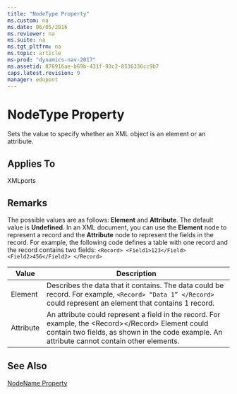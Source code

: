 ```yaml
---
title: "NodeType Property"
ms.custom: na
ms.date: 06/05/2016
ms.reviewer: na
ms.suite: na
ms.tgt_pltfrm: na
ms.topic: article
ms-prod: "dynamics-nav-2017"
ms.assetid: 876916ae-b69b-431f-93c2-8536336cc9b7
caps.latest.revision: 9
manager: edupont
---
```

# NodeType Property
Sets the value to specify whether an XML object is an element or an attribute.  
  
## Applies To  
 XMLports  
  
## Remarks  
 The possible values are as follows: **Element** and **Attribute**. The default value is **Undefined**. In an XML document, you can use the **Element** node to represent a record and the **Attribute** node to represent the fields in the record. For example, the following code defines a table with one record and the record contains two fields: `<Record> <Field1>123</Field><Field2>456</Field2> </Record>`  
  
|Value|Description|  
|-----------|-----------------|  
|Element|Describes the data that it contains. The data could be record. For example, `<Record> “Data 1” </Record>` could represent an element that contains 1 record.|  
|Attribute|An attribute could represent a field in the record. For example, the \<Record>\</Record> Element could contain two fields, as shown in the code example. An attribute cannot contain other elements.|  
  
## See Also  
 [NodeName Property](NodeName-Property.md)